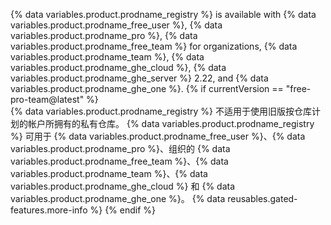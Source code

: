 {% data variables.product.prodname_registry %} is available with {% data variables.product.prodname_free_user %}, {% data variables.product.prodname_pro %}, {% data variables.product.prodname_free_team %} for organizations, {% data variables.product.prodname_team %}, {% data variables.product.prodname_ghe_cloud %}, {% data variables.product.prodname_ghe_server %} 2.22, and {% data variables.product.prodname_ghe_one %}.
{% if currentVersion == "free-pro-team@latest" %}
<br>{% data variables.product.prodname_registry %} 不适用于使用旧版按仓库计划的帐户所拥有的私有仓库。 {% data variables.product.prodname_registry %} 可用于 {% data variables.product.prodname_free_user %}、{% data variables.product.prodname_pro %}、组织的 {% data variables.product.prodname_free_team %}、{% data variables.product.prodname_team %}、{% data variables.product.prodname_ghe_cloud %} 和 {% data variables.product.prodname_ghe_one %}。 {% data reusables.gated-features.more-info %}
{% endif %}
